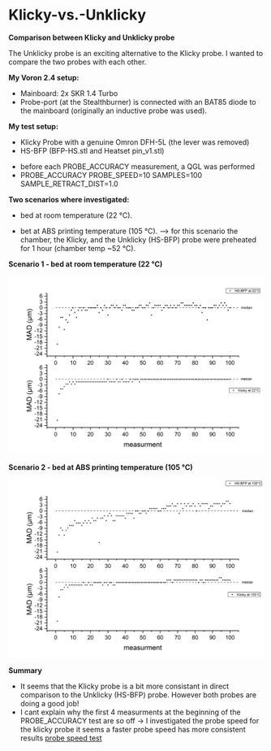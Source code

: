 # Klicky-vs.-Unklicky
**Comparison between Klicky and Unklicky probe**

The Unklicky probe is an exciting alternative to the Klicky probe. 
I wanted to compare the two probes with each other.

**My Voron 2.4 setup:**
* Mainboard: 2x SKR 1.4 Turbo
* Probe-port (at the Stealthburner) is connected with an BAT85 diode to the mainboard (originally an inductive probe was used).

**My test setup:**
* Klicky Probe with a genuine Omron DFH-5L (the lever was removed)
* HS-BFP (BFP-HS.stl and Heatset pin_v1.stl)

- before each PROBE_ACCURACY measurement, a QGL was performed
- PROBE_ACCURACY PROBE_SPEED=10 SAMPLES=100 SAMPLE_RETRACT_DIST=1.0

**Two scenarios where investigated:**

* bed at room temperature (22 °C).

* bet at ABS printing temperature (105 °C).
--> for this scenario the chamber,  the Klicky, and the Unklicky (HS-BFP) probe were preheated for 1 hour (chamber temp ~52 °C).

**Scenario 1 - bed at room temperature (22 °C)**

![This is an image](https://github.com/a-maze-1ng/Klicky-vs.-Unklicky/blob/main/pic/BFP_Klicky_22C_2.png)


**Scenario 2 - bed at ABS printing temperature (105 °C)**

![This is an image](https://github.com/a-maze-1ng/Klicky-vs.-Unklicky/blob/main/pic/BFP_Klicky_105C_2.png)

**Summary**

* It seems that the Klicky probe is a bit more consistant in direct comparison to the Unklicky (HS-BFP) probe. However both probes are doing a good job!
* I cant explain why the first 4 measurments at the beginning of the PROBE_ACCURACY test are so off
-> I investigated the probe speed for the klicky probe it seems a faster probe speed has more consistent results [probe speed test](https://github.com/a-maze-1ng/Voron-2.4-Parameters-Test/blob/main/articles/speed_test.md)
